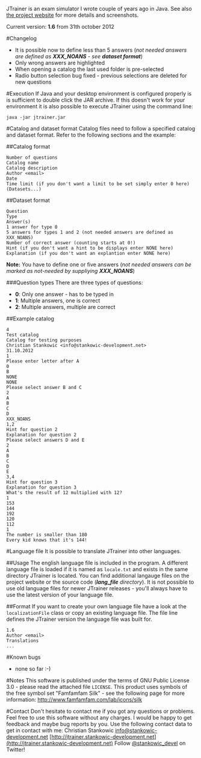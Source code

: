JTrainer is an exam simulator I wrote couple of years ago in Java. See also [the project website](http://jtrainer.stankowic-development.net) for more details and screenshots.

Current version: **1.6** from 31th october 2012



#Changelog
- It is possible now to define less than 5 answers (*not needed answers are defined as __XXX_NOANS__ - see __dataset format__*)
- Only wrong answers are highlighted
- When opening a catalog the last used folder is pre-selected
- Radio button selection bug fixed - previous selections are deleted for new questions

#Execution
If Java and your desktop environment is configured properly is is sufficient to double click the JAR archive.
If this doesn't work for your environment it is also possible to execute JTrainer using the command line:
```
java -jar jtrainer.jar
```

#Catalog and dataset format
Catalog files need to follow a specified catalog and dataset format. Refer to the following sections and the example:

##Catalog format
```
Number of questions
Catalog name
Catalog description
Author <email>
Date
Time limit (if you don't want a limit to be set simply enter 0 here)
(Datasets...)
```

##Dataset format
```
Question
Type
Answer(s)
1 answer for type 0
5 answers for types 1 and 2 (not needed answers are defined as XXX_NOANS)
Number of correct answer (counting starts at 0!)
Hint (if you don't want a hint to be displays enter NONE here)
Explanation (if you don't want an explantion enter NONE here)
```

**Note:** You have to define one or five answers (*not needed answers can be marked as not-needed by suppliying __XXX_NOANS__*)

###Question types
There are three types of questions:
- **0**: Only one answer - has to be typed in
- **1**: Multiple answers, one is correct
- **2**: Multiple answers, multiple are correct

##Example catalog

```
4
Test catalog
Catalog for testing purposes
Christian Stankowic <info@stankowic-development.net>
31.10.2012
1
Please enter letter after A
0
B
NONE
NONE
Please select answer B and C
2
A
B
C
D
XXX_NOANS
1,2
Hint for question 2
Explanation for question 2
Please select answers D and E
2
A
B
C
D
E
3,4
Hint for question 3
Explanation for question 3
What's the result of 12 multiplied with 12?
1
153
144
192
120
112
1
The number is smaller than 180
Every kid knows that it's 144!
```

#Language file
It is possible to translate JTrainer into other languages.

##Usage
The english language file is included in the program. A different language file is loaded if it is named as ``locale.txt`` and exists in the same directory JTrainer is located. You can find additional langauge files on the project website or the source code (*__lang_file__ directory*).
It is not possible to use old language files for newer JTrainer releases - you'll always have to use the latest version of your language file.

##Format
If you want to create your own language file have a look at the ``localizationFile`` class or copy an existing language file. The file line defines the JTrainer version the language file was built for.

```
1.6
Author <email>
Translations
...
```

#Known bugs
- none so far :-)

#Notes
This software is published under the terms of GNU Public License 3.0 - please read the attached file ``LICENSE``.
This product uses symbols of the free symbol set "Famfamfam Silk" - see the following page for more information: http://www.famfamfam.com/lab/icons/silk

#Contact
Don't hesitate to contact me if you got any questions or problems. Feel free to use this software without any charges. I would be happy to get feedback and maybe bug reports by you.
Use the following contact data to get in contact with me:
Christian Stankowic <info@stankowic-development.net>
[http://jtrainer.stankowic-development.net](http://jtrainer.stankowic-development.net)
Follow [@stankowic_devel](https://www.twitter.com/stankowic_devel) on Twitter!
